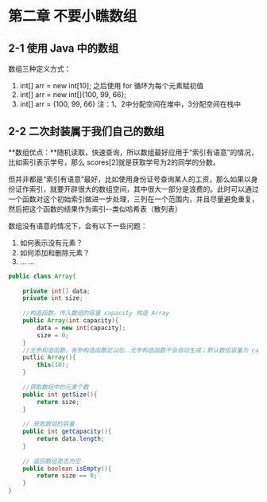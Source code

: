 # 第二章 不要小瞧数组

## 2-1 使用 Java 中的数组

数组三种定义方式：
1. int[] arr = new int[10]; 之后使用 for 循环为每个元素赋初值
2. int[] arr = new int[]{100, 99, 66};
3. int[] arr = {100, 99, 66}
注：1、2中分配空间在堆中，3分配空间在栈中

## 2-2 二次封装属于我们自己的数组

**数组优点：**随机读取，快速查询，所以数组最好应用于“索引有语意”的情况，比如索引表示学号，那么 scores[2]就是获取学号为2的同学的分数。

但并非都是“索引有语意”最好，比如使用身份证号查询某人的工资，那么如果以身份证作索引，就要开辟很大的数组空间，其中很大一部分是浪费的。此时可以通过一个函数对这个初始索引做进一步处理，三列在一个范围内，并且尽量避免重复，然后把这个函数的结果作为索引--类似哈希表（散列表）

数组没有语意的情况下，会有以下一些问题：
1. 如何表示没有元素？
2. 如何添加和删除元素？
3. ... ...

```Java
public class Array{
    
    private int[] data;
    private int size;
    
    //构造函数，传入数组的容量 capacity 构造 Array
    public Array(int capacity){
        data = new int[capacity];
        size = 0;
    }
    //无参构造函数，有参构造函数定以后，无参构造函数不会自动生成；默认数组容量为 capacity=10
    putlic Array(){
        this(10);
    }
  
    //获取数组中的元素个数  
    public int getSize(){
        return size;
    }
    
    // 获取数组的容量
    public int getCapacity(){
        return data.length;
    }
    
    // 返回数组是否为空
    public boolean isEmpty(){
        return size == 0;
    }
}
```

